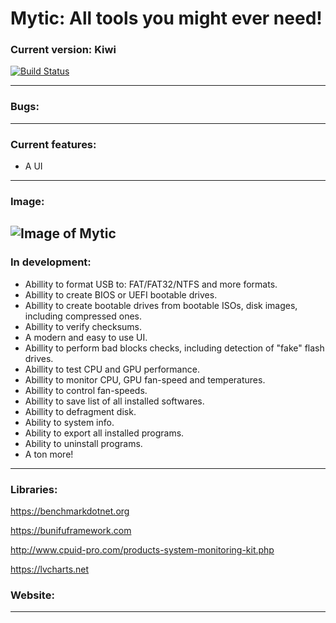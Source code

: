 # Mytic: All tools you might ever need!

### Current version: Kiwi
[![Build Status](https://travis-ci.org/TheGreyRaven/Mytic.svg?branch=master)](https://travis-ci.org/TheGreyRaven/Mytic)

------------

### Bugs:
------------

### Current features:
* A UI
------------

### Image:
![Image of Mytic](https://i.gyazo.com/63fe1c194beac514ba4e60a35adf8929.png)
------------

### In development:
* Abillity to format USB to: FAT/FAT32/NTFS and more formats.
* Abillity to create BIOS or UEFI bootable drives.
* Abillity to create bootable drives from bootable ISOs, disk images, including compressed ones.
* Abillity to verify checksums.
* A modern and easy to use UI.
* Abillity to perform bad blocks checks, including detection of "fake" flash drives.
* Abillity to test CPU and GPU performance.
* Abillity to monitor CPU, GPU fan-speed and temperatures.
* Abillity to control fan-speeds.
* Abillity to save list of all installed softwares.
* Abillity to defragment disk.
* Ability to system info.
* Ability to export all installed programs.
* Ability to uninstall programs.
* A ton more!
------------

### Libraries:
https://benchmarkdotnet.org

https://bunifuframework.com

http://www.cpuid-pro.com/products-system-monitoring-kit.php

https://lvcharts.net

### Website:
------------
